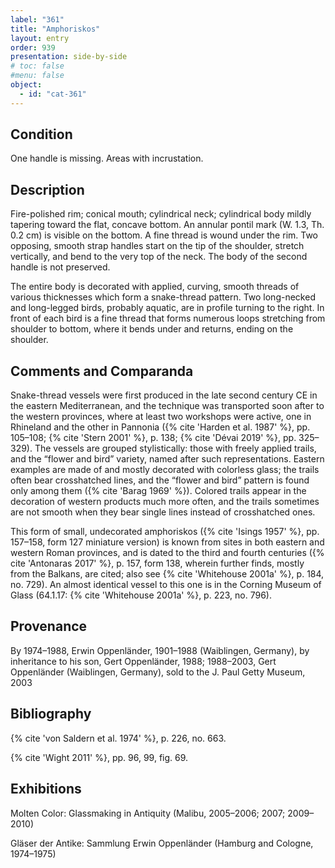 ```yaml
---
label: "361"
title: "Amphoriskos"
layout: entry
order: 939
presentation: side-by-side
# toc: false
#menu: false 
object:
  - id: "cat-361"
---
```


## Condition

One handle is missing. Areas with incrustation.

## Description

Fire-polished rim; conical mouth; cylindrical neck; cylindrical body mildly tapering toward the flat, concave bottom. An annular pontil mark (W. 1.3, Th. 0.2 cm) is visible on the bottom. A fine thread is wound under the rim. Two opposing, smooth strap handles start on the tip of the shoulder, stretch vertically, and bend to the very top of the neck. The body of the second handle is not preserved.

The entire body is decorated with applied, curving, smooth threads of various thicknesses which form a snake-thread pattern. Two long-necked and long-legged birds, probably aquatic, are in profile turning to the right. In front of each bird is a fine thread that forms numerous loops stretching from shoulder to bottom, where it bends under and returns, ending on the shoulder.

## Comments and Comparanda

Snake-thread vessels were first produced in the late second century CE in the eastern Mediterranean, and the technique was transported soon after to the western provinces, where at least two workshops were active, one in Rhineland and the other in Pannonia ({% cite 'Harden et al. 1987' %}, pp. 105–108; {% cite 'Stern 2001' %}, p. 138; {% cite 'Dévai 2019' %}, pp. 325–329). The vessels are grouped stylistically: those with freely applied trails, and the “flower and bird” variety, named after such representations. Eastern examples are made of and mostly decorated with colorless glass; the trails often bear crosshatched lines, and the “flower and bird” pattern is found only among them ({% cite 'Barag 1969' %}). Colored trails appear in the decoration of western products much more often, and the trails sometimes are not smooth when they bear single lines instead of crosshatched ones.

This form of small, undecorated amphoriskos ({% cite 'Isings 1957' %}, pp. 157–158, form 127 miniature version) is known from sites in both eastern and western Roman provinces, and is dated to the third and fourth centuries ({% cite 'Antonaras 2017' %}, p. 157, form 138, wherein further finds, mostly from the Balkans, are cited; also see {% cite 'Whitehouse 2001a' %}, p. 184, no. 729). An almost identical vessel to this one is in the Corning Museum of Glass (64.1.17: {% cite 'Whitehouse 2001a' %}, p. 223, no. 796).

## Provenance

By 1974–1988, Erwin Oppenländer, 1901–1988 (Waiblingen, Germany), by inheritance to his son, Gert Oppenländer, 1988; 1988–2003, Gert Oppenländer (Waiblingen, Germany), sold to the J. Paul Getty Museum, 2003

## Bibliography

{% cite 'von Saldern et al. 1974' %}, p. 226, no. 663.

{% cite 'Wight 2011' %}, pp. 96, 99, fig. 69.

## Exhibitions

Molten Color: Glassmaking in Antiquity (Malibu, 2005–2006; 2007; 2009–2010)

Gläser der Antike: Sammlung Erwin Oppenländer (Hamburg and Cologne, 1974–1975)